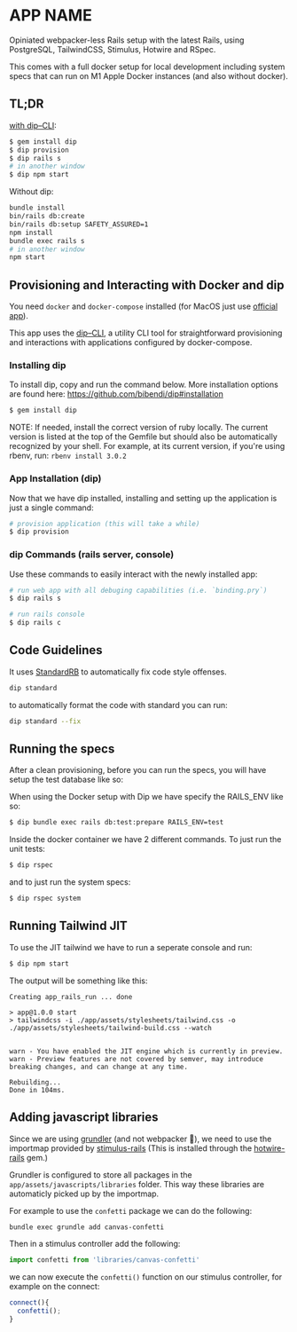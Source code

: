 # APP NAME

Opiniated webpacker-less Rails setup with the latest Rails, using PostgreSQL, TailwindCSS, Stimulus, Hotwire and RSpec.

This comes with a full docker setup for local development including system specs that can run on M1 Apple Docker instances (and also without docker).

## TL;DR

[with dip–CLI](https://github.com/bibendi/dip):

```sh
$ gem install dip
$ dip provision
$ dip rails s
# in another window 
$ dip npm start
```

Without dip:

```sh
bundle install
bin/rails db:create
bin/rails db:setup SAFETY_ASSURED=1
npm install
bundle exec rails s
# in another window 
npm start
```

## Provisioning and Interacting with Docker and dip

You need `docker` and `docker-compose` installed (for MacOS just use [official app](https://docs.docker.com/engine/installation/mac/)).

This app uses the [dip–CLI](https://github.com/bibendi/dip), a utility CLI tool for straightforward provisioning and interactions with applications configured by docker-compose.

### Installing dip

To install dip, copy and run the command below. More installation options are found here: https://github.com/bibendi/dip#installation

```sh
$ gem install dip
```

NOTE: If needed, install the correct version of ruby locally. The current version is listed at the top of the Gemfile but should also be automatically recognized by your shell. For example, at its current version, if you're using rbenv, run: `rbenv install 3.0.2`

### App Installation (dip)

Now that we have dip installed, installing and setting up the application is just a single command:

```sh
# provision application (this will take a while)
$ dip provision
```

### dip Commands (rails server, console)

Use these commands to easily interact with the newly installed app:

```sh
# run web app with all debuging capabilities (i.e. `binding.pry`)
$ dip rails s

# run rails console
$ dip rails c
```

## Code Guidelines

It uses [StandardRB](https://github.com/testdouble/standard) to automatically fix code style offenses.

```sh
dip standard
```

to automatically format the code with standard you can run:

```sh
dip standard --fix
```

## Running the specs

After a clean provisioning, before you can run the specs, you will have setup the test database like so:

When using the Docker setup with Dip we have specify the RAILS_ENV like so:

```sh
$ dip bundle exec rails db:test:prepare RAILS_ENV=test
```

Inside the docker container we have 2 different commands. To just run the unit tests:

```sh
$ dip rspec
```

and to just run the system specs:

```sh
$ dip rspec system
```

## Running Tailwind JIT

To use the JIT tailwind we have to run a seperate console and run:

```sh
$ dip npm start
```

The output will be something like this:

```
Creating app_rails_run ... done

> app@1.0.0 start
> tailwindcss -i ./app/assets/stylesheets/tailwind.css -o ./app/assets/stylesheets/tailwind-build.css --watch


warn - You have enabled the JIT engine which is currently in preview.
warn - Preview features are not covered by semver, may introduce breaking changes, and can change at any time.

Rebuilding...
Done in 104ms.
```

## Adding javascript libraries

Since we are using [grundler](https://github.com/johanhalse/grundler) (and not webpacker 🎉), we need to use the importmap provided by [stimulus-rails](https://github.com/hotwired/stimulus-rails) (This is installed through the [hotwire-rails](https://github.com/hotwired/hotwire-rails) gem.)

Grundler is configured to store all packages in the `app/assets/javascripts/libraries` folder. This way these libraries are automaticly picked up by the importmap.

For example to use the `confetti` package we can do the following:

```sh
bundle exec grundle add canvas-confetti
```

Then in a stimulus controller add the following:

```js
import confetti from 'libraries/canvas-confetti'
```

we can now execute the `confetti()` function on our stimulus controller, for example on the connect:

```js
connect(){
  confetti();
}
```
